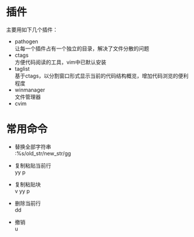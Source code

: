 # 插件

主要用如下几个插件：<br/>
* pathogen<br/>
让每一个插件占有一个独立的目录，解决了文件分散的问题<br/>
* ctags<br/>
方便代码阅读的工具，vim中已默认安装<br/>
* taglist<br/>
基于ctags，以分割窗口形式显示当前的代码结构概览，增加代码浏览的便利程度<br/>
* winmanager<br/>
文件管理器<br/>
* cvim<br/>

# 常用命令  

* 替换全部字符串  
:%s/old_str/new_str/gg

* 复制粘贴当前行  
yy
p

* 复制粘贴块  
v
yy
p

* 删除当前行  
dd

* 撤销  
u

